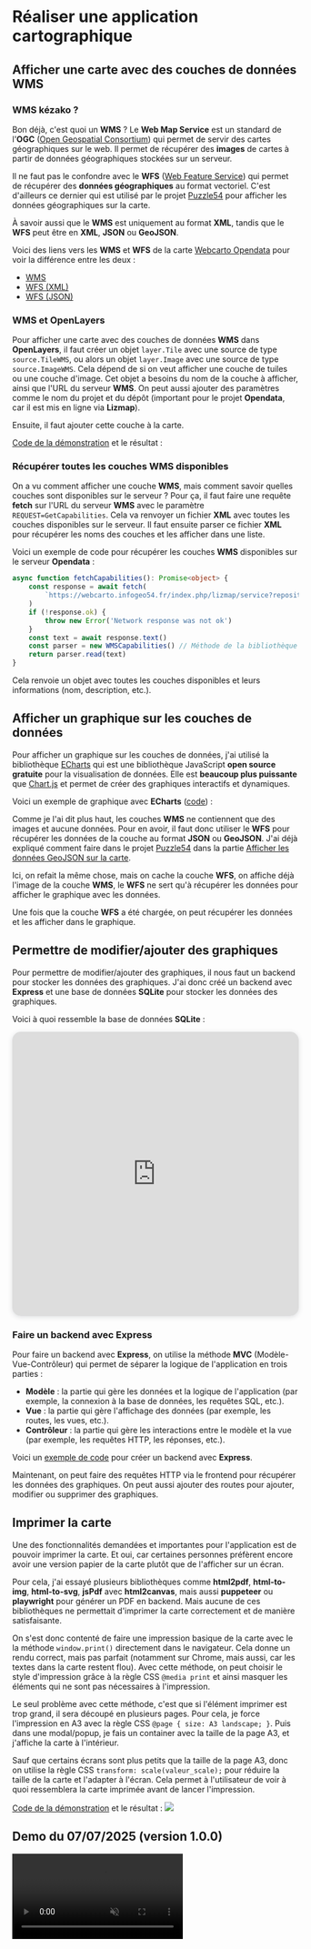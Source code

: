 <script setup>
import DemoWMS from './components/DemoWMS.vue';
import DemoECharts from './components/DemoECharts.vue';
</script>

# Réaliser une application cartographique

## Afficher une carte avec des couches de données WMS

### WMS kézako ?

Bon déjà, c'est quoi un **WMS** ? Le **Web Map Service** est un standard de l'**OGC** ([Open Geospatial Consortium](https://fr.wikipedia.org/wiki/Open_Geospatial_Consortium)) 
qui permet de servir des cartes géographiques sur le web.
Il permet de récupérer des **images** de cartes à partir de données géographiques stockées sur un serveur.

Il ne faut pas le confondre avec le **WFS** ([Web Feature Service](https://fr.wikipedia.org/wiki/Web_Feature_Service)) 
qui permet de récupérer des **données géographiques** au format vectoriel.
C'est d'ailleurs ce dernier qui est utilisé par le projet [Puzzle54](/projects/creations/puzzle54/intro) pour afficher les données géographiques sur la carte.

À savoir aussi que le **WMS** est uniquement au format **XML**, tandis que le **WFS** peut être en **XML**, **JSON** ou **GeoJSON**.

Voici des liens vers les **WMS** et **WFS** de la carte [Webcarto Opendata](https://webcarto.infogeo54.fr/index.php/view/map?repository=opendata&project=opendata) 
pour voir la différence entre les deux :
- [WMS](https://webcarto.infogeo54.fr/index.php/lizmap/service?repository=opendata&project=opendata&SERVICE=WMS&VERSION=1.3.0&REQUEST=GetCapabilities)
- [WFS (XML)](https://webcarto.infogeo54.fr/index.php/lizmap/service?repository=opendata&project=opendata&SERVICE=WFS&VERSION=1.3.0&REQUEST=GetFeature&typename=Colleges)
- [WFS (JSON)](https://webcarto.infogeo54.fr/index.php/lizmap/service?repository=opendata&project=opendata&SERVICE=WFS&VERSION=1.3.0&REQUEST=GetFeature&typename=Colleges&outputFormat=application/json)

### WMS et OpenLayers

Pour afficher une carte avec des couches de données **WMS** dans **OpenLayers**, il faut créer un objet `layer.Tile` avec une source de type `source.TileWMS`,
ou alors un objet `layer.Image` avec une source de type `source.ImageWMS`.
Cela dépend de si on veut afficher une couche de tuiles ou une couche d'image.
Cet objet a besoins du nom de la couche à afficher, ainsi que l'URL du serveur **WMS**.
On peut aussi ajouter des paramètres comme le nom du projet et du dépôt (important pour le projet **Opendata**, car il est mis en ligne via **Lizmap**).

Ensuite, il faut ajouter cette couche à la carte.

[Code de la démonstration](/annexe/codes/ogcviewer#afficher-une-carte-avec-des-couches-de-donnees-wms) et le résultat :

<DemoWMS />

### Récupérer toutes les couches WMS disponibles

On a vu comment afficher une couche **WMS**, mais comment savoir quelles couches sont disponibles sur le serveur ?
Pour ça, il faut faire une requête **fetch** sur l'URL du serveur **WMS** avec le paramètre `REQUEST=GetCapabilities`.
Cela va renvoyer un fichier **XML** avec toutes les couches disponibles sur le serveur.
Il faut ensuite parser ce fichier **XML** pour récupérer les noms des couches et les afficher dans une liste.

Voici un exemple de code pour récupérer les couches **WMS** disponibles sur le serveur **Opendata** :

```typescript
async function fetchCapabilities(): Promise<object> {
    const response = await fetch(
        `https://webcarto.infogeo54.fr/index.php/lizmap/service?repository=opendata&project=opendata&SERVICE=WMS&VERSION=1.3.0&REQUEST=GetCapabilities`,
    )
    if (!response.ok) {
        throw new Error('Network response was not ok')
    }
    const text = await response.text()
    const parser = new WMSCapabilities() // Méthode de la bibliothèque OpenLayers qui permet de parser le fichier XML
    return parser.read(text)
}
```

Cela renvoie un objet avec toutes les couches disponibles et leurs informations (nom, description, etc.).

## Afficher un graphique sur les couches de données

Pour afficher un graphique sur les couches de données, j'ai utilisé la bibliothèque [ECharts](https://echarts.apache.org/en/index.html)
qui est une bibliothèque JavaScript **open source gratuite** pour la visualisation de données.
Elle est **beaucoup plus puissante** que [Chart.js](https://www.chartjs.org/) et permet de créer des graphiques interactifs et dynamiques.

Voici un exemple de graphique avec **ECharts** ([code](https://echarts.apache.org/examples/en/editor.html?c=pie-simple)) :

<DemoECharts />

Comme je l'ai dit plus haut, les couches **WMS** ne contiennent que des images et aucune données.
Pour en avoir, il faut donc utiliser le **WFS** pour récupérer les données de la couche au format **JSON** ou **GeoJSON**.
J'ai déjà expliqué comment faire dans le projet [Puzzle54](/projects/creations/puzzle54/intro) dans la partie 
[Afficher les données GeoJSON sur la carte](/projects/creations/puzzle54/realisation#afficher-les-donnees-geojson-sur-la-carte).

Ici, on refait la même chose, mais on cache la couche **WFS**, on affiche déjà l'image de la couche **WMS**,
le **WFS** ne sert qu'à récupérer les données pour afficher le graphique avec les données.

Une fois que la couche **WFS** a été chargée, on peut récupérer les données et les afficher dans le graphique.

## Permettre de modifier/ajouter des graphiques

Pour permettre de modifier/ajouter des graphiques, il nous faut un backend pour stocker les données des graphiques.
J'ai donc créé un backend avec **Express** et une base de données **SQLite** pour stocker les données des graphiques.

Voici à quoi ressemble la base de données **SQLite** :

<iframe width="100%" height="500px" style="box-shadow: 0 2px 8px 0 rgba(63,69,81,0.16); border-radius:15px;" allowtransparency="true" allowfullscreen="true" scrolling="no" title="Embedded DrawSQL IFrame" frameborder="0" src="https://drawsql.app/teams/test-4619/diagrams/ogcviewer-sqlite/embed"></iframe>

### Faire un backend avec Express

Pour faire un backend avec **Express**, on utilise la méthode **MVC** (Modèle-Vue-Contrôleur) qui permet de séparer la logique de l'application en trois parties :
- **Modèle** : la partie qui gère les données et la logique de l'application (par exemple, la connexion à la base de données, les requêtes SQL, etc.).
- **Vue** : la partie qui gère l'affichage des données (par exemple, les routes, les vues, etc.).
- **Contrôleur** : la partie qui gère les interactions entre le modèle et la vue (par exemple, les requêtes HTTP, les réponses, etc.).

Voici un [exemple de code](/annexe/codes/ogcviewer#faire-un-backend-avec-express) pour créer un backend avec **Express**.

Maintenant, on peut faire des requêtes HTTP via le frontend pour récupérer les données des graphiques.
On peut aussi ajouter des routes pour ajouter, modifier ou supprimer des graphiques.

## Imprimer la carte

Une des fonctionnalités demandées et importantes pour l'application est de pouvoir imprimer la carte.
Et oui, car certaines personnes préfèrent encore avoir une version papier de la carte plutôt que de l'afficher sur un écran.

Pour cela, j'ai essayé plusieurs bibliothèques comme **html2pdf**, **html-to-img**, **html-to-svg**, **jsPdf** avec **html2canvas**, 
mais aussi **puppeteer** ou **playwright** pour générer un PDF en backend.
Mais aucune de ces bibliothèques ne permettait d'imprimer la carte correctement et de manière satisfaisante.

On s'est donc contenté de faire une impression basique de la carte avec le la méthode `window.print()` directement dans le navigateur.
Cela donne un rendu correct, mais pas parfait (notamment sur Chrome, mais aussi, car les textes dans la carte restent flou).
Avec cette méthode, on peut choisir le style d'impression grâce à la règle CSS `@media print` et ainsi masquer les éléments qui ne sont pas nécessaires à l'impression.

Le seul problème avec cette méthode, c'est que si l'élément imprimer est trop grand, il sera découpé en plusieurs pages.
Pour cela, je force l'impression en A3 avec la règle CSS `@page { size: A3 landscape; }`.
Puis dans une modal/popup, je fais un container avec la taille de la page A3, et j'affiche la carte à l'intérieur.

Sauf que certains écrans sont plus petits que la taille de la page A3, donc on utilise la règle CSS `transform: scale(valeur_scale);`
pour réduire la taille de la carte et l'adapter à l'écran.
Cela permet à l'utilisateur de voir à quoi ressemblera la carte imprimée avant de lancer l'impression.

[Code de la démonstration](/annexe/codes/ogcviewer#imprimer-la-carte) et le résultat :
<img style="margin: 0 auto" src="/img/ogcviewer-pdf-map.png?url">

## Demo du 07/07/2025 (version 1.0.0)

<video controls muted autoplay loop style="margin: 0 auto; max-width: 100%">
    <source src="/video/demo-ogcviewer.mp4" type="video/mp4">
    Your browser does not support the video tag. 
</video>